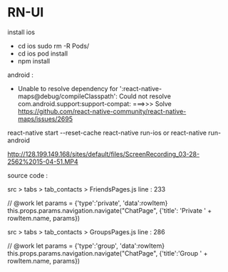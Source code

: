 # RN-UI

install 
ios
 - cd ios sudo rm -R Pods/ 
 - cd ios pod install
 - npm install 
 
android :
 - Unable to resolve dependency for ':react-native-maps@debug/compileClasspath': Could not resolve com.android.support:support-compat:   ===>>> Solve https://github.com/react-native-community/react-native-maps/issues/2695
 
 
  react-native start --reset-cache
  react-native run-ios or react-native run-android
  
  
http://128.199.149.168/sites/default/files/ScreenRecording_03-28-2562%2015-04-51.MP4
  
source code : 

   src > tabs > tab_contacts > FriendsPages.js
   line : 233
   
   // @work
   let params = {'type':'private', 'data':rowItem}
   this.props.params.navigation.navigate("ChatPage", {'title': 'Private ' + rowItem.name, params})
                      
   
   src > tabs > tab_contacts > GroupsPages.js
   line : 286
   
   // @work
   let params = {'type':'group', 'data':rowItem}
   this.props.params.navigation.navigate("ChatPage", {'title':'Group ' + rowItem.name, params})
                        
   
   
